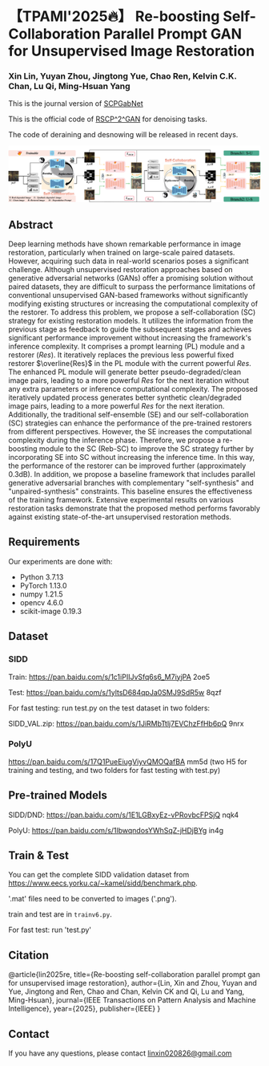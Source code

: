 # 【TPAMI'2025🔥】 Re-boosting Self-Collaboration Parallel Prompt GAN for Unsupervised Image Restoration

### Xin Lin, Yuyan Zhou, Jingtong Yue, Chao Ren, Kelvin C.K. Chan, Lu Qi, Ming-Hsuan Yang

This is the journal version of [SCPGabNet](https://openaccess.thecvf.com/content/ICCV2023/papers/Lin_Unsupervised_Image_Denoising_in_Real-World_Scenarios_via_Self-Collaboration_Parallel_Generative_ICCV_2023_paper.pdf)

This is the official code of [RSCP^2^GAN](https://arxiv.org/pdf/2408.09241) for denoising tasks.

The code of deraining and desnowing will be released in recent days.

![main_fig](./kuangjia_6.png)


## Abstract
Deep learning methods have shown remarkable performance in image restoration, particularly when trained on large-scale paired datasets. However, acquiring such data in real-world scenarios poses a significant challenge. Although unsupervised restoration approaches based on generative adversarial networks (GANs) offer a promising solution without paired datasets, they are difficult to surpass the performance limitations of conventional unsupervised GAN-based frameworks without significantly modifying existing structures or increasing the computational complexity of the restorer. To address this problem, we propose a self-collaboration (SC) strategy for existing restoration models. It utilizes the information from the previous stage as feedback to guide the subsequent stages and achieves significant performance improvement without increasing the framework's inference complexity. It comprises a prompt learning (PL) module and a restorer ($Res$). It iteratively replaces the previous less powerful fixed restorer $\overline{Res}$ in the PL module with the current powerful $Res$. The enhanced PL module will generate better pseudo-degraded/clean image pairs, leading to a more powerful $Res$ for the next iteration without any extra parameters or inference computational complexity. The proposed iteratively updated process generates better synthetic clean/degraded image pairs, leading to a more powerful $Res$ for the next iteration. Additionally, the traditional self-ensemble (SE) and our self-collaboration (SC) strategies can enhance the performance of the pre-trained restorers from different perspectives. However, the SE increases the computational complexity during the inference phase. Therefore, we propose a re-boosting module to the SC (Reb-SC) to improve the SC strategy further by incorporating SE into SC without increasing the inference time. In this way, the performance of the restorer can be improved further (approximately 0.3dB). In addition, we propose a baseline framework that includes parallel generative adversarial branches with complementary "self-synthesis" and "unpaired-synthesis" constraints. This baseline ensures the effectiveness of the training framework. Extensive experimental results on various restoration tasks demonstrate that the proposed method performs favorably against existing state-of-the-art unsupervised restoration methods.

## Requirements
Our experiments are done with:

- Python 3.7.13
- PyTorch 1.13.0
- numpy 1.21.5
- opencv 4.6.0
- scikit-image 0.19.3

## Dataset

### SIDD

Train: https://pan.baidu.com/s/1c1iPIIJvSfq6s6_M7iyjPA  2oe5 

Test: https://pan.baidu.com/s/1yltsD684qpJa0SMJ9SdR5w   8qzf 

For fast testing: run test.py on the test dataset in two folders: 

SIDD_VAL.zip: https://pan.baidu.com/s/1JiRMbTtlj7EVChzFfHb6pQ  9nrx 

### PolyU

https://pan.baidu.com/s/17Q1PueEiugViyvQMOQafBA   mm5d (two H5 for training and testing, and two folders for fast testing with test.py)

## Pre-trained Models


SIDD/DND:  https://pan.baidu.com/s/1E1LGBxyEz-vPRovbcFPSjQ    nqk4

PolyU:  https://pan.baidu.com/s/1lbwqndosYWhSqZ-jHDjBYg  in4g 


## Train & Test
You can get the complete SIDD validation dataset from https://www.eecs.yorku.ca/~kamel/sidd/benchmark.php.

'.mat' files need to be converted to images ('.png'). 

train and test are in  `trainv6.py`.

For fast test: run 'test.py'

## Citation

@article{lin2025re,
  title={Re-boosting self-collaboration parallel prompt gan for unsupervised image restoration},
  author={Lin, Xin and Zhou, Yuyan and Yue, Jingtong and Ren, Chao and Chan, Kelvin CK and Qi, Lu and Yang, Ming-Hsuan},
  journal={IEEE Transactions on Pattern Analysis and Machine Intelligence},
  year={2025},
  publisher={IEEE}
}

## Contact
If you have any questions, please contact linxin020826@gmail.com
